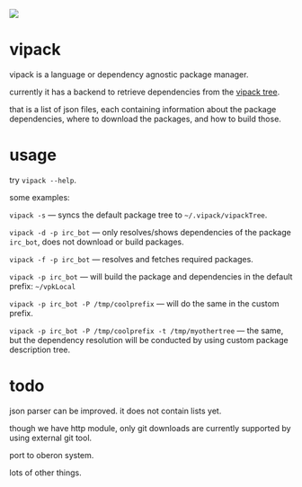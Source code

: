 ![](https://xn--y9azesw6bu.xn--y9a3aq/media/uploads/2022/01/19/4b650ab4-2e97-45f8-8fd3-af1c726399c0.png)

vipack
======

vipack is a language or dependency agnostic package manager.

currently it has a backend to retrieve dependencies from the [vipack tree](https://github.com/vishaps/vipackTree).

that is a list of json files, each containing information about the package dependencies, where to download the packages, and how to build those.

usage
=====

try `vipack --help`.

some examples:

`vipack -s` — syncs the default package tree to `~/.vipack/vipackTree`.

`vipack -d -p irc_bot` — only resolves/shows dependencies of the package `irc_bot`, does not download or build packages.

`vipack -f -p irc_bot` — resolves and fetches required packages.

`vipack -p irc_bot` — will build the package and dependencies in the default prefix: `~/vpkLocal`

`vipack -p irc_bot -P /tmp/coolprefix` — will do the same in the custom prefix.

`vipack -p irc_bot -P /tmp/coolprefix -t /tmp/myothertree` — the same, but the dependency resolution will be conducted by using custom package description tree.

todo
====

json parser can be improved. it does not contain lists yet.

though we have http module, only git downloads are currently supported by using external git tool.

port to oberon system.

lots of other things.

